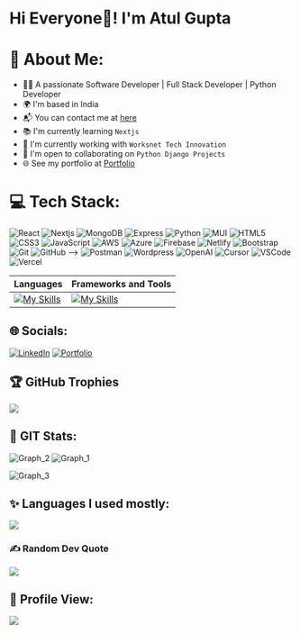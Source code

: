 # Hi Everyone👋! I'm Atul Gupta

# 💫 About Me:

- 👨‍💻 A passionate Software Developer | Full Stack Developer | Python Developer
- 🌍 I'm based in India
- 📬 You can contact me at [here](mailto:prayansh811@gmail.com)
- 📚 I'm currently learning `Nextjs`
- 🏢 I'm currently working with `Worksnet Tech Innovation`
- 🤝 I'm open to collaborating on `Python Django Projects`
- 🌐 See my portfolio at [Portfolio](https://prayanshgupta.com/)

<!-- # 📝 RESUME:

- You can find my resume [here](https://drive.google.com/file/d/1OosWWe0r02DWl2A3C_YgDR8FtZpaySMQ/view). -->

# 💻 Tech Stack:
![React](https://img.shields.io/badge/react-%2320232a.svg?style=for-the-badge&logo=react&logoColor=%2361DAFB)
![Nextjs](https://img.shields.io/badge/nextjs-%23000000.svg?style=for-the-badge&logo=nextjs&logoColor=white)
![MongoDB](https://img.shields.io/badge/MongoDB-%234DB33D.svg?style=for-the-badge&logo=mongodb&logoColor=white)
![Express](https://img.shields.io/badge/express.js-%23404d59.svg?style=for-the-badge&logo=express&logoColor=%2361DAFB)
![Python](https://img.shields.io/badge/python-3670A0?style=for-the-badge&logo=python&logoColor=ffdd54)
![MUI](https://img.shields.io/badge/MUI-%230081CB.svg?style=for-the-badge&logo=mui&logoColor=white)
![HTML5](https://img.shields.io/badge/html5-%23E34F26.svg?style=for-the-badge&logo=html5&logoColor=white)
![CSS3](https://img.shields.io/badge/css3-%231572B6.svg?style=for-the-badge&logo=css3&logoColor=white)
![JavaScript](https://img.shields.io/badge/javascript-%23323330.svg?style=for-the-badge&logo=javascript&logoColor=%23F7DF1E)
![AWS](https://img.shields.io/badge/AWS-%23FF9900.svg?style=for-the-badge&logo=amazon-aws&logoColor=white)
![Azure](https://img.shields.io/badge/azure-%230072C6.svg?style=for-the-badge&logo=azure-devops&logoColor=white)
![Firebase](https://img.shields.io/badge/firebase-%23039BE5.svg?style=for-the-badge&logo=firebase)
![Netlify](https://img.shields.io/badge/netlify-%23000000.svg?style=for-the-badge&logo=netlify&logoColor=#00C7B7)
![Bootstrap](https://img.shields.io/badge/bootstrap-%238511FA.svg?style=for-the-badge&logo=bootstrap&logoColor=white)
![Git](https://img.shields.io/badge/git-%23F05033.svg?style=for-the-badge&logo=git&logoColor=white)
![GitHub](https://img.shields.io/badge/github-%23121011.svg?style=for-the-badge&logo=github&logoColor=white) -->
![Postman](https://img.shields.io/badge/Postman-FF6C37?style=for-the-badge&logo=postman&logoColor=white)
![Wordpress](https://img.shields.io/badge/Wordpress-%2321759B.svg?style=for-the-badge&logo=Wordpress&logoColor=white)
![OpenAI](https://img.shields.io/badge/OpenAI-41BDF5?style=for-the-badge&logo=openai&logoColor=white)
![Cursor](https://img.shields.io/badge/Cursor-000000?style=for-the-badge&logo=cursor&logoColor=white)
![VSCode](https://img.shields.io/badge/VSCode-0078d7?style=for-the-badge&logo=visual-studio-code&logoColor=white)
![Vercel](https://img.shields.io/badge/Vercel-000000?style=for-the-badge&logo=vercel&logoColor=white)


| Languages | Frameworks and Tools |
| --------- | ------------ |
| [![My Skills](https://skillicons.dev/icons?i=python,go,javascript,cpp,mysql,markdown,html,css,rust&theme=dark&perline=4)](https://skillicons.dev) | [![My Skills](https://skillicons.dev/icons?i=postgresql,react,django,postman,vercel,flask,fastapi,vscode,git,github,aws,googlecloud,vue&theme=dark&perline=7)](https://skillicons.dev) |

## 🌐 Socials:

[![LinkedIn](https://img.shields.io/badge/LinkedIn-%230077B5.svg?logo=linkedin&logoColor=white)](https://www.linkedin.com/in/prayansh-gupta/)
[![Portfolio](https://img.shields.io/badge/Portfolio-%23000000.svg?logo=firefox&logoColor=#FF7139)](https://prayanshgupta.com/)

## 🏆 GitHub Trophies

![](https://github-trophies.vercel.app/?username=Prayansh8&theme=gruvbox&no-frame=false&no-bg=false&margin-w=4)

## 📌 GIT Stats:

![Graph_2](https://github-profile-summary-cards.vercel.app/api/cards/stats?username=Prayansh8&theme=github_dark)
![Graph_1](https://github-profile-summary-cards.vercel.app/api/cards/repos-per-language?username=Prayansh8&theme=github_dark)

![Graph_3](https://github-profile-summary-cards.vercel.app/api/cards/profile-details?username=Prayansh8&theme=github_dark)

<!-- [![Atul's github activity graph](https://github-readme-activity-graph.vercel.app/graph?username=atulguptag&theme=react-dark&hide_border=true&bg_color=1c1917)](https://github.com/atulguptag/github-readme-activity-graph) -->

## ✨ Languages I used mostly:

<a href="https://wakatime.com"><img src="https://wakatime.com/share/@Prayansh8/ae59feb2-7fb1-4e46-bbe6-d20892fdcdfb.png" /></a>

### ✍️ Random Dev Quote

![](https://quotes-github-readme.vercel.app/api?type=horizontal&theme=radica)

## 👀 Profile View:

<img src="https://profile-counter.glitch.me/Prayansh8/count.svg"/>
